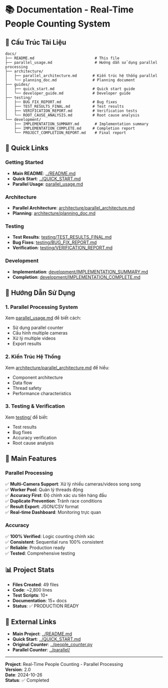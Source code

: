 # 📚 Documentation - Real-Time People Counting System

## 📁 Cấu Trúc Tài Liệu

```
docs/
├── README.md                           # This file
├── parallel_usage.md                   # Hướng dẫn sử dụng parallel processing
├── architecture/
│   ├── parallel_architecture.md       # Kiến trúc hệ thống parallel
│   └── planning_doc.md                # Planning document
├── guides/
│   ├── quick_start.md                 # Quick start guide
│   └── developer_guide.md             # Developer guide
├── testing/
│   ├── BUG_FIX_REPORT.md              # Bug fixes
│   ├── TEST_RESULTS_FINAL.md          # Test results
│   ├── VERIFICATION_REPORT.md         # Verification tests
│   └── ROOT_CAUSE_ANALYSIS.md         # Root cause analysis
└── development/
    ├── IMPLEMENTATION_SUMMARY.md       # Implementation summary
    ├── IMPLEMENTATION_COMPLETE.md     # Completion report
    └── PROJECT_COMPLETION_REPORT.md    # Final report
```

## 🚀 Quick Links

### Getting Started
- **Main README**: [../README.md](../README.md)
- **Quick Start**: [../QUICK_START.md](../QUICK_START.md)
- **Parallel Usage**: [parallel_usage.md](parallel_usage.md)

### Architecture
- **Parallel Architecture**: [architecture/parallel_architecture.md](architecture/parallel_architecture.md)
- **Planning**: [architecture/planning_doc.md](architecture/planning_doc.md)

### Testing
- **Test Results**: [testing/TEST_RESULTS_FINAL.md](testing/TEST_RESULTS_FINAL.md)
- **Bug Fixes**: [testing/BUG_FIX_REPORT.md](testing/BUG_FIX_REPORT.md)
- **Verification**: [testing/VERIFICATION_REPORT.md](testing/VERIFICATION_REPORT.md)

### Development
- **Implementation**: [development/IMPLEMENTATION_SUMMARY.md](development/IMPLEMENTATION_SUMMARY.md)
- **Completion**: [development/IMPLEMENTATION_COMPLETE.md](development/IMPLEMENTATION_COMPLETE.md)

## 📖 Hướng Dẫn Sử Dụng

### 1. Parallel Processing System

Xem [parallel_usage.md](parallel_usage.md) để biết cách:
- Sử dụng parallel counter
- Cấu hình multiple cameras
- Xử lý multiple videos
- Export results

### 2. Kiến Trúc Hệ Thống

Xem [architecture/parallel_architecture.md](architecture/parallel_architecture.md) để hiểu:
- Component architecture
- Data flow
- Thread safety
- Performance characteristics

### 3. Testing & Verification

Xem [testing/](testing/) để biết:
- Test results
- Bug fixes
- Accuracy verification
- Root cause analysis

## 🎯 Main Features

### Parallel Processing
✅ **Multi-Camera Support**: Xử lý nhiều cameras/videos song song  
✅ **Worker Pool**: Quản lý threads động  
✅ **Accuracy First**: Độ chính xác ưu tiên hàng đầu  
✅ **Duplicate Prevention**: Tránh race conditions  
✅ **Result Export**: JSON/CSV format  
✅ **Real-time Dashboard**: Monitoring trực quan  

### Accuracy
✅ **100% Verified**: Logic counting chính xác  
✅ **Consistent**: Sequential runs 100% consistent  
✅ **Reliable**: Production ready  
✅ **Tested**: Comprehensive testing  

## 📊 Project Stats

- **Files Created**: 49 files
- **Code**: ~2,800 lines
- **Test Scripts**: 10+
- **Documentation**: 15+ docs
- **Status**: ✅ PRODUCTION READY

## 🔗 External Links

- **Main Project**: [../README.md](../README.md)
- **Quick Start**: [../QUICK_START.md](../QUICK_START.md)
- **Original Counter**: [../people_counter.py](../people_counter.py)
- **Parallel Counter**: [../parallel/](../parallel/)

---

**Project**: Real-Time People Counting - Parallel Processing  
**Version**: 2.0  
**Date**: 2024-10-26  
**Status**: ✅ Completed

